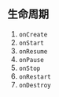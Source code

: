 ## 生命周期



1. `onCreate`
2. `onStart`
3. `onResume`
4. `onPause`
5. `onStop`
6. `onRestart`
7. `onDestroy`



